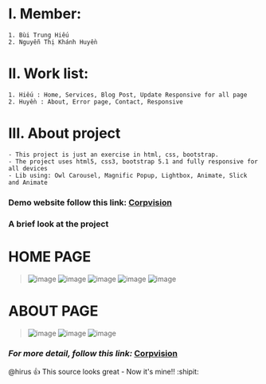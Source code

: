 # I. Member:
    1. Bùi Trung Hiếu  
    2. Nguyễn Thị Khánh Huyền

# II. Work list:
    1. Hiếu : Home, Services, Blog Post, Update Responsive for all page
    2. Huyền : About, Error page, Contact, Responsive
   
# III. About project
    - This project is just an exercise in html, css, bootstrap.  
    - The project uses html5, css3, bootstrap 5.1 and fully responsive for all devices  
    - Lib using: Owl Carousel, Magnific Popup, Lightbox, Animate, Slick and Animate

### Demo website follow this link: [Corpvision](https://corpvision-plum.vercel.app/)

### A brief look at the project
# HOME PAGE
> ![image](https://user-images.githubusercontent.com/65271147/180017082-a9032feb-387c-4c61-a5be-effbd8e8858b.png)
> ![image](https://user-images.githubusercontent.com/65271147/180020586-e122e8f1-2ba4-4170-8bbc-6b00ddd5d824.png)
> ![image](https://user-images.githubusercontent.com/65271147/180020738-ff154d90-a015-4966-b127-b25ed0d989dc.png)
> ![image](https://user-images.githubusercontent.com/65271147/180021056-f5e395b7-2a49-490a-a138-1f3a969e96dc.png)
> ![image](https://user-images.githubusercontent.com/65271147/180021238-266f6037-ada2-4b38-98a9-94f3bd8a25ac.png)
# ABOUT PAGE
> ![image](https://user-images.githubusercontent.com/65271147/180021489-59109884-9fc5-4507-86fa-9a8fe5685e61.png)
> ![image](https://user-images.githubusercontent.com/65271147/180021871-78cf802f-4b8e-43ea-aadb-5e2614815f72.png)
> ![image](https://user-images.githubusercontent.com/65271147/180022038-86369f1f-c642-4c2c-a484-d1492f51b202.png)

### *For more detail, follow this link:* [Corpvision](https://corpvision-plum.vercel.app/)

@hirus :+1: This source looks great - Now it's mine!! :shipit:

